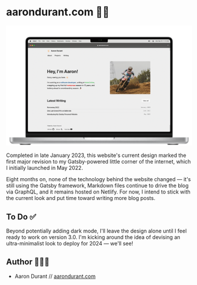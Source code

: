 # aarondurant.com 🤘🏻

![Aaron Durant's Gatsby personal website](src/images/personal-website-screenshot.png "Aaron Durant's personal website")

Completed in late January 2023, this website's current design marked the first major revision to my Gatsby-powered little corner of the internet, which I initially launched in May 2022.

Eight months on, none of the technology behind the website changed — it's still using the Gatsby framework, Markdown files continue to drive the blog via GraphQL, and it remains hosted on Netlify. For now, I intend to stick with the current look and put time toward writing more blog posts.

## To Do ✅

Beyond potentially adding dark mode, I'll leave the design alone until I feel ready to work on version 3.0. I'm kicking around the idea of devising an ultra-minimalist look to deploy for 2024 — we'll see!

## Author 👨🏻‍💻

- Aaron Durant // [aarondurant.com](https://aarondurant.com)
